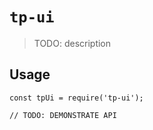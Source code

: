# `tp-ui`

> TODO: description

## Usage

```
const tpUi = require('tp-ui');

// TODO: DEMONSTRATE API
```
